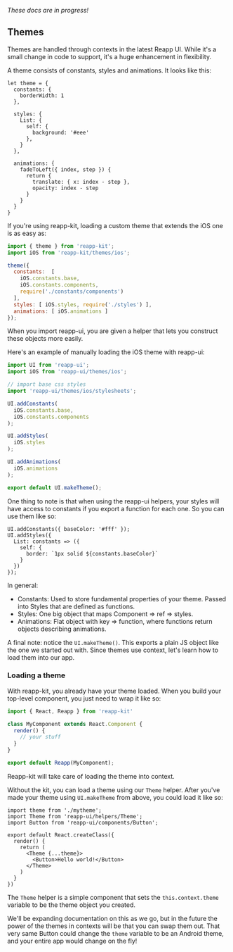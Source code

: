 *These docs are in progress!*

## Themes

Themes are handled through contexts in the latest Reapp UI. While it's a small
change in code to support, it's a huge enhancement in flexibility.

A theme consists of constants, styles and animations. It looks like this:

```
let theme = {
  constants: {
    borderWidth: 1
  },

  styles: {
    List: {
      self: {
        background: '#eee'
      },
    }
  },

  animations: {
    fadeToLeft({ index, step }) {
      return {
        translate: { x: index - step },
        opacity: index - step
      }
    }
  }
}
```

If you're using reapp-kit, loading a custom theme that extends the iOS one
is as easy as:

```js
import { theme } from 'reapp-kit';
import iOS from 'reapp-kit/themes/ios';

theme({
  constants:  [
    iOS.constants.base,
    iOS.constants.components,
    require('./constants/components')
  ],
  styles: [ iOS.styles, require('./styles') ],
  animations: [ iOS.animations ]
});
```

When you import reapp-ui, you are given a helper that lets you construct these objects
more easily.

Here's an example of manually loading the iOS theme with reapp-ui:

```js
import UI from 'reapp-ui';
import iOS from 'reapp-ui/themes/ios';

// import base css styles
import 'reapp-ui/themes/ios/stylesheets';

UI.addConstants(
  iOS.constants.base,
  iOS.constants.components
);

UI.addStyles(
  iOS.styles
);

UI.addAnimations(
  iOS.animations
);

export default UI.makeTheme();
```

One thing to note is that when using the reapp-ui helpers, your styles will have access
to constants if you export a function for each one. So you can use them like so:

```
UI.addConstants({ baseColor: '#fff' });
UI.addStyles({
  List: constants => ({
    self: {
      border: `1px solid ${constants.baseColor}`
    }
  })
});
```

In general:

- Constants: Used to store fundamental properties of your theme. Passed into Styles that are
defined as functions.
- Styles: One big object that maps Component => ref => styles.
- Animations: Flat object with key => function, where functions return objects describing animations.

A final note: notice the `UI.makeTheme()`. This exports a plain JS object like the one we started
out with. Since themes use context, let's learn how to load them into our app.

### Loading a theme

With reapp-kit, you already have your theme loaded. When you build your top-level component,
you just need to wrap it like so:

```js
import { React, Reapp } from 'reapp-kit'

class MyComponent extends React.Component {
  render() {
    // your stuff
  }
}

export default Reapp(MyComponent);
```

Reapp-kit will take care of loading the theme into context.

Without the kit, you can load a theme using our `Theme` helper. After you've made your theme
using `UI.makeTheme` from above, you could load it like so:

```
import theme from './mytheme';
import Theme from 'reapp-ui/helpers/Theme';
import Button from 'reapp-ui/components/Button';

export default React.createClass({
  render() {
    return (
      <Theme {...theme}>
        <Button>Hello world!</Button>
      </Theme>
    )
  }
})
```

The `Theme` helper is a simple component that sets the `this.context.theme` variable
to be the theme object you created.

We'll be expanding documentation on this as we go, but in the future the power of the
themes in contexts will be that you can swap them out. That very same Button could
change the `theme` variable to be an Android theme, and your entire app would change
on the fly!
